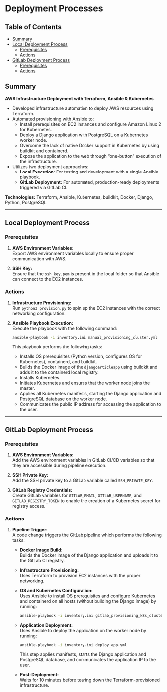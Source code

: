 # Deployment Processes

## Table of Contents

- [Summary](#summary)
- [Local Deployment Process](#local-deployment-process)
  - [Prerequisites](#prerequisites)
  - [Actions](#actions)
- [GitLab Deployment Process](#gitlab-deployment-process)
  - [Prerequisites](#prerequisites-1)
  - [Actions](#actions-1)

## Summary

**AWS Infrastructure Deployment with Terraform, Ansible & Kubernetes**

- Developed infrastructure automation to deploy AWS resources using Terraform.
- Automated provisioning with Ansible to:
  - Install prerequisites on EC2 instances and configure Amazon Linux 2 for Kubernetes.
  - Deploy a Django application with PostgreSQL on a Kubernetes worker node.
  - Overcome the lack of native Docker support in Kubernetes by using buildkit and containerd.
  - Expose the application to the web through “one-button” execution of the infrastructure.
- Utilizes two deployment approaches:
  - **Local Execution:** For testing and development with a single Ansible playbook.
  - **GitLab Deployment:** For automated, production-ready deployments triggered via GitLab CI.
  
**Technologies:** Terraform, Ansible, Kubernetes, buildkit, Docker, Django, Python, PostgreSQL  

---

## Local Deployment Process

### Prerequisites

1. **AWS Environment Variables:**  
   Export AWS environment variables locally to ensure proper communication with AWS.

2. **SSH Key:**  
   Ensure that the `ssh_key.pem` is present in the local folder so that Ansible can connect to the EC2 instances.

### Actions

1. **Infrastructure Provisioning:**  
   Run `python3 provision.py` to spin up the EC2 instances with the correct networking configuration.

2. **Ansible Playbook Execution:**  
   Execute the playbook with the following command:
   ```bash
   ansible-playbook -i inventory.ini manual_provisioning_cluster.yml
   ```
   This playbook performs the following tasks:
   - Installs OS prerequisites (Python version, configures OS for Kubernetes), containerd, and buildkit.
   - Builds the Docker image of the `djangoarticleapp` using buildkit and adds it to the containerd local registry.
   - Installs Kubernetes.
   - Initiates Kubernetes and ensures that the worker node joins the master.
   - Applies all Kubernetes manifests, starting the Django application and PostgreSQL database on the worker node.
   - Communicates the public IP address for accessing the application to the user.

---

## GitLab Deployment Process

### Prerequisites

1. **AWS Environment Variables:**  
   Add the AWS environment variables in GitLab CI/CD variables so that they are accessible during pipeline execution.

2. **SSH Private Key:**  
   Add the SSH private key to a GitLab variable called `SSH_PRIVATE_KEY`.

3. **GitLab Registry Credentials:**  
   Create GitLab variables for `GITLAB_EMAIL`, `GITLAB_USERNAME`, and `GITLAB_REGISTRY_TOKEN` to enable the creation of a Kubernetes secret for registry access.

### Actions

1. **Pipeline Trigger:**  
   A code change triggers the GitLab pipeline which performs the following tasks:

   - **Docker Image Build:**  
     Builds the Docker image of the Django application and uploads it to the GitLab CI registry.

   - **Infrastructure Provisioning:**  
     Uses Terraform to provision EC2 instances with the proper networking.

   - **OS and Kubernetes Configuration:**  
     Uses Ansible to install OS prerequisites and configure Kubernetes and containerd on all hosts (without building the Django image) by running:  
     ```bash
     ansible-playbook -i inventory.ini gitlab_provisioning_k8s_cluster.yml
     ```

   - **Application Deployment:**  
     Uses Ansible to deploy the application on the worker node by running:
     ```bash
     ansible-playbook -i inventory.ini deploy_app.yml
     ```
     This step applies manifests, starts the Django application and PostgreSQL database, and communicates the application IP to the user.

   - **Post-Deployment:**  
     Waits for 10 minutes before tearing down the Terraform-provisioned infrastructure.
